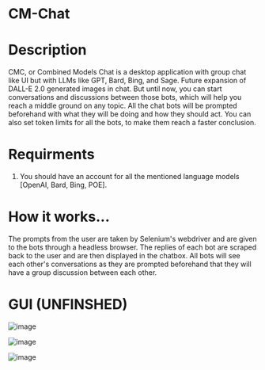 # CM-Chat
# Description
CMC, or Combined Models Chat is a desktop application with group chat like UI but with LLMs like GPT, Bard, Bing, and Sage. Future expansion of DALL-E 2.0 generated images in chat. But until now, you can start conversations and discussions between those bots, which will help you reach a middle ground on any topic. All the chat bots will be prompted beforehand with what they will be doing and how they should act. You can also set token limits for all the bots, to make them reach a faster conclusion.

# Requirments
1. You should have an account for all the mentioned language models [OpenAI, Bard, Bing, POE].

# How it works...
The prompts from the user are taken by Selenium's webdriver and are given to the bots through a headless browser. The replies of each bot are scraped back to the user and are then displayed in the chatbox. All bots will see each other's conversations as they are prompted beforehand that they will have a group discussion between each other.


# GUI (UNFINSHED)

![image](https://github.com/JoeFarag-00/CM-Chat/assets/88057098/2106741a-68c4-4534-87ac-6caeb1c43888)

![image](https://github.com/JoeFarag-00/CM-Chat/assets/88057098/a5bb9d3a-cc4d-4416-9953-fe9740ce3402)

![image](https://github.com/JoeFarag-00/CM-Chat/assets/88057098/257f14ec-f957-4b90-891b-7812b311f4c6)
